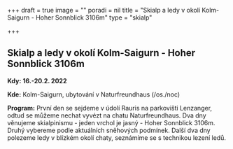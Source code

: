 +++
draft = true
image = ""
poradi = nil
title = "Skialp a ledy v okolí Kolm-Saigurn - Hoher Sonnblick 3106m"
type = "skialp"

+++
## **Skialp a ledy v okolí Kolm-Saigurn - Hoher Sonnblick 3106m**

**Kdy:** **16.-20.2. 2022**

**Kde:** Kolm-Saigurn, ubytování v Naturfreundhaus (/os./noc)

**Program:** První den se sejdeme v údolí Rauris na parkovišti Lenzanger, odtud se můžeme nechat vyvézt na chatu Naturfreundhaus. Dva dny věnujeme skialpinismu - jeden vrchol je jasný - Hoher Sonnblick 3106m. Druhý vybereme podle aktuálních sněhových podmínek. Další dva dny polezeme ledy v blízkém okolí chaty, seznámíme se s technikou lezení ledů. 